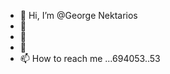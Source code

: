 - 👋 Hi, I’m @George Nektarios
- 👀 
- 🌱 
- 💞️ 
- 📫 How to reach me ...694053..53

<!---
George1976com/George1976com is a ✨ special ✨ repository because its `README.md` (this file) appears on your GitHub profile.
You can click the Preview link to take a look at your changes.
--->
